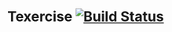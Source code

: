 # Texercise [![Build Status](https://jenkins.bolito.pw/buildStatus/icon?job=texercise/texercise-pipeline/develop)](https://jenkins.bolito.pw/job/texercise/texercise-pipeline/develop)
